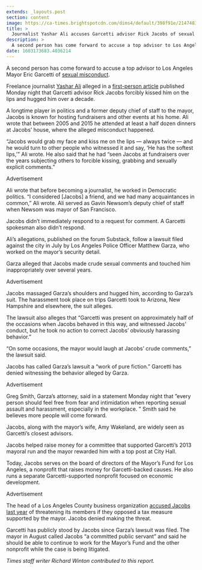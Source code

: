 ```yaml
--- 
extends: _layouts.post 
section: content 
image: https://ca-times.brightspotcdn.com/dims4/default/398f91e/2147483647/strip/true/crop/2038x1070+0+38/resize/1200x630!/quality/90/?url=https%3A%2F%2Fcalifornia-times-brightspot.s3.amazonaws.com%2F7e%2F43%2Fbb08bcc590534472d9b612800f4a%2Fla-1555059345-meagadhyhe-snap-image 
title: > 
  Journalist Yashar Ali accuses Garcetti advisor Rick Jacobs of sexual misconduct 
description: > 
  A second person has come forward to accuse a top advisor to Los Angeles Mayor Eric Garcetti of sexual misconduct.Freelance journalist Yashar Ali alleged in a first-person article published Monday night that Garcetti advisor Rick Jacobs forcibly kissed him on the lips and hugged him over a decade.A longtime player in politics and a former deputy chief of staff to the mayor, Jacobs is known for hosting fundraisers and other events at his home.Ali wrote that between 2005 and 2015 he attended at least a half dozen dinners at Jacobs’ house, where the alleged misconduct happened.Jacobs has called Garza’s lawsuit a “work of pure fiction.” Garcetti has denied witnessing the behavior alleged by Garza. 
date: 1603173683.4036214 
--- 
```

<div><p>A second person has come forward to accuse a top advisor to Los Angeles Mayor Eric Garcetti of <a class="link" href="https://www.latimes.com/california/story/2020-07-14/lapd-officer-accuses-top-garcetti-advisor-of-sexual-harassment" target="_blank">sexual misconduct</a>. </p><p>Freelance journalist <a class="link" href="https://twitter.com/yashar" target="_blank">Yashar Ali</a> alleged in a <a class="link" href="https://yashar.substack.com/p/exclusive-mayor-of-los-angeles-repeatedly?token=eyJ1c2VyX2lkIjoxNjI5NjQ4LCJwb3N0X2lkIjoxMzQ2NjI0MywiXyI6IjMreTArIiwiaWF0IjoxNjAzMTU3MjAyLCJleHAiOjE2MDMxNjA4MDIsImlzcyI6InB1Yi01NzY0Iiwic3ViIjoicG9zdC1yZWFjdGlvbiJ9.rXGTdH1knguAPv0p94PHerbeSagAW9h7zzKjxxVUIXs" target="_blank">first-person article</a> published Monday night that Garcetti advisor  Rick Jacobs forcibly kissed him on the lips and hugged him over a decade. </p><p>A longtime player in politics and a former deputy chief of staff to the mayor, Jacobs is known for hosting fundraisers and other events at his home. Ali wrote that between 2005 and 2015 he attended at least a half dozen dinners at Jacobs&#8217; house, where the alleged misconduct happened.</p><p>&#8220;Jacobs would grab my face and kiss me on the lips &#8212; always twice &#8212; and he would turn to other people who witnessed it and say, &#8216;He has the softest lips,&#8217;&#8221; Ali wrote. He also said that he had &#8220;seen Jacobs at fundraisers over the years subjecting others to forcible kissing, grabbing and sexually explicit comments.&#8221;</p><p class="google-dfp-ad-caption">Advertisement</p>
    <p id="google-ad125c6694-753f-45a2-bdce-8ce3917235dd" class="google-dfp-ad injected">
        <p class="google-dfp-ad-placeholder"></p>
    </p>
<p>Ali wrote that before becoming a journalist, he worked in Democratic politics. &#8220;I considered [Jacobs] a friend, and we had many acquaintances in common,&#8221; Ali wrote. Ali served as  Gavin Newsom&#8217;s deputy chief of staff when Newsom was mayor of San Francisco.</p><p>Jacobs didn&#8217;t immediately respond to a request for comment. A Garcetti spokesman also didn&#8217;t respond.</p><p>Ali&#8217;s allegations, published on the forum Substack, follow a lawsuit filed against the city in July by Los Angeles Police Officer Matthew Garza, who worked on the mayor&#8217;s security detail.</p><p>Garza alleged that Jacobs made crude sexual comments and touched him inappropriately over several years. </p><p class="google-dfp-ad-caption">Advertisement</p>
    <p id="google-adea21ac93-8830-48a1-8ab5-1bd532b42370" class="google-dfp-ad injected">
        <p class="google-dfp-ad-placeholder"></p>
    </p>
<p></p><p id="nativo_1"></p><p>Jacobs massaged Garza&#8217;s shoulders and hugged him, according to Garza&#8217;s suit. The harassment took place on trips Garcetti took to Arizona, New Hampshire and elsewhere, the suit alleges. </p><p>The lawsuit also alleges that &#8220;Garcetti was present on approximately half of the occasions when Jacobs behaved in this way, and witnessed Jacobs&#8217; conduct, but he took no action to correct Jacobs&#8217; obviously harassing behavior.&#8221;</p><p>&#8220;On some occasions, the mayor would laugh at Jacobs&#8217; crude comments,&#8221; the lawsuit said.</p><p>Jacobs has called Garza&#8217;s lawsuit a &#8220;work of pure fiction.&#8221; Garcetti has denied witnessing the behavior alleged by Garza.</p><p class="google-dfp-ad-caption">Advertisement</p>
    <p id="google-ad967a7eea-3219-4c74-b9fb-729a871965b8" class="google-dfp-ad injected">
        <p class="google-dfp-ad-placeholder"></p>
    </p>
<p>Greg Smith, Garza&#8217;s attorney, said in a statement Monday night that &#8221;every person should feel free from fear and intimidation when reporting sexual assault and harassment, especially in the workplace. &#8221; Smith said he believes more people will come forward.</p><p>Jacobs, along with the mayor&#8217;s wife, Amy Wakeland, are widely seen as Garcetti&#8217;s closest advisors.</p><p>Jacobs helped raise money for a committee that supported Garcetti&#8217;s 2013 mayoral run and the mayor rewarded him with a top post at City Hall. </p><p>Today, Jacobs serves on the board of directors of the Mayor&#8217;s Fund for Los Angeles, a nonprofit that raises money for Garcetti-backed causes. He also runs a separate Garcetti-supported nonprofit focused on economic development.</p><p class="google-dfp-ad-caption">Advertisement</p>
    <p id="google-adab4a39cb-232d-4318-87f6-be5c01499a46" class="google-dfp-ad injected">
        <p class="google-dfp-ad-placeholder"></p>
    </p>
<p>The head of a Los Angeles County business organization <a class="link" href="https://www.latimes.com/local/lanow/la-me-ln-garcetti-rick-jacobs-threat-accusation-20190412-story.html" target="_blank">accused Jacobs last year</a> of threatening its members if they opposed a tax measure supported by the mayor. Jacobs denied making the threat.</p><p>Garcetti has publicly stood by Jacobs since Garza&#8217;s lawsuit was filed. The mayor in August called Jacobs &#8220;a committed public servant&#8221; and said he should be able to continue to work for the Mayor&#8217;s Fund and the other nonprofit while the case is being litigated.</p><p><i>Times staff writer Richard Winton contributed to this report.</i></p></div>